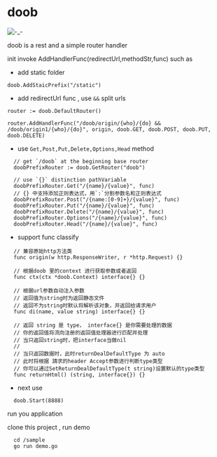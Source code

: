 # doob
![-_-](https://travis-ci.org/fudali113/doob.svg?branch=master)

doob is a rest and a simple router handler

init invoke AddHandlerFunc(redirectUrl,methodStr,func)
such as

* add static folder
```
doob.AddStaicPrefix("/static")
```

* add redirectUrl func , use `&&` split urls
```
router := doob.DefaultRouter()

router.AddHandlerFunc("/doob/origin/{who}/{do} && /doob/origin1/{who}/{do}", origin, doob.GET, doob.POST, doob.PUT, doob.DELETE)
```

* use `Get,Post,Put,Delete,Options,Head` method
```
  // get `/doob` at the beginning base router
  doobPrefixRouter := doob.GetRouter("doob")

  // use `{}` distinction pathVariable
  doobPrefixRouter.Get("/{name}/{value}", func)
  // {} 中支持添加正则表达式，用`:`分割参数名和正则表达式
  doobPrefixRouter.Post("/{name:[0-9]+}/{value}", func)
  doobPrefixRouter.Put("/{name}/{value}", func)
  doobPrefixRouter.Delete("/{name}/{value}", func)
  doobPrefixRouter.Options("/{name}/{value}", func)
  doobPrefixRouter.Head("/{name}/{value}", func)
```

* support func classify
```
  // 兼容原始http方法类
  func origin(w http.ResponseWriter, r *http.Request) {}

  // 根据doob 里的context 进行获取参数或者返回
  func ctx(ctx *doob.Context) interface{} {}

  // 根据url参数自动注入参数
  // 返回值为string时为返回静态文件
  // 返回不为string时默认将解析该对象，并返回给请求用户
  func di(name, value string) interface{} {}

  // 返回 string 是 type， interface{} 是你需要处理的数据
  // 你的返回值将流向注册的返回值处理器进行匹配并处理
  // 当只返回string时，把interface当做nil
  //
  // 当只返回数据时，此时returnDealDefaultType 为 auto
  // 此时将根据 請求的header Accept参数进行判断type类型
  // 你可以通过SetReturnDealDefaultType(t string)设置默认的type类型
  func returnHtml() (string, interface{}) {}
```

* next use
```
  doob.Start(8888)
```

run you application

clone this project , run demo
```
  cd /sample
  go run demo.go
```
